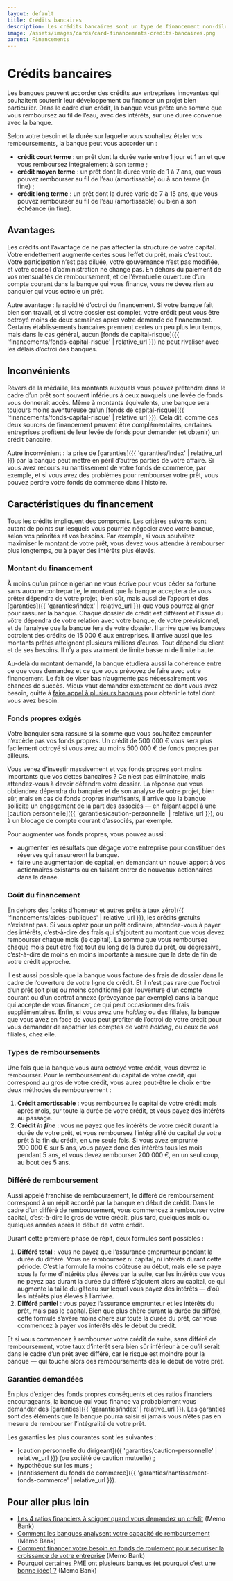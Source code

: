 ```yaml
---
layout: default
title: Crédits bancaires
description: Les crédits bancaires sont un type de financement non-dilutif.
image: /assets/images/cards/card-financements-credits-bancaires.png
parent: Financements
---
```


# Crédits bancaires

Les banques peuvent accorder des crédits aux entreprises innovantes qui souhaitent soutenir leur développement ou financer un projet bien particulier. Dans le cadre d’un crédit, la banque vous prête une somme que vous remboursez au fil de l’eau, avec des intérêts, sur une durée convenue avec la banque.

Selon votre besoin et la durée sur laquelle vous souhaitez étaler vos remboursements, la banque peut vous accorder un :

- **crédit court terme** : un prêt dont la durée varie entre 1 jour et 1 an et que vous remboursez intégralement à son terme ;
- **crédit moyen terme** : un prêt dont la durée varie de 1 à 7 ans, que vous pouvez rembourser au fil de l’eau (amortissable) ou à son terme (in fine) ;
- **crédit long terme** : un prêt dont la durée varie de 7 à 15 ans, que vous pouvez rembourser au fil de l’eau (amortissable) ou bien à son échéance (in fine).

## Avantages

Les crédits ont l’avantage de ne pas affecter la structure de votre capital. Votre endettement augmente certes sous l’effet du prêt, mais c’est tout. Votre participation n’est pas diluée, votre gouvernance n’est pas modifiée, et votre conseil d’administration ne change pas. En dehors du paiement de vos mensualités de remboursement, et de l’éventuelle ouverture d’un compte courant dans la banque qui vous finance, vous ne devez rien au banquier qui vous octroie un prêt.

Autre avantage : la rapidité d’octroi du financement. Si votre banque fait bien son travail, et si votre dossier est complet, votre crédit peut vous être octroyé moins de deux semaines après votre demande de financement. Certains établissements bancaires prennent certes un peu plus leur temps, mais dans le cas général, aucun [fonds de capital-risque]({{ 'financements/fonds-capital-risque' | relative_url }}) ne peut rivaliser avec les délais d’octroi des banques.

## Inconvénients

Revers de la médaille, les montants auxquels vous pouvez prétendre dans le cadre d’un prêt sont souvent inférieurs à ceux auxquels une levée de fonds vous donnerait accès. Même à montants équivalents, une banque sera toujours moins aventureuse qu’un [fonds de capital-risque]({{ 'financements/fonds-capital-risque' | relative_url }}). Cela dit, comme ces deux sources de financement peuvent être complémentaires, certaines entreprises profitent de leur levée de fonds pour demander (et obtenir) un crédit bancaire.

Autre inconvénient : la prise de [garanties]({{ 'garanties/index' | relative_url }}) par la banque peut mettre en péril d’autres parties de votre affaire. Si vous avez recours au nantissement de votre fonds de commerce, par exemple, et si vous avez des problèmes pour rembourser votre prêt, vous pouvez perdre votre fonds de commerce dans l’histoire.

## Caractéristiques du financement

Tous les crédits impliquent des compromis. Les critères suivants sont autant de points sur lesquels vous pourriez négocier avec votre banque, selon vos priorités et vos besoins. Par exemple, si vous souhaitez maximiser le montant de votre prêt, vous devez vous attendre à rembourser plus longtemps, ou à payer des intérêts plus élevés.

### Montant du financement

À moins qu’un prince nigérian ne vous écrive pour vous céder sa fortune sans aucune contrepartie, le montant que la banque acceptera de vous prêter dépendra de votre projet, bien sûr, mais aussi de l’apport et des [garanties]({{ 'garanties/index' | relative_url }}) que vous pourrez aligner pour rassurer la banque. Chaque dossier de crédit est différent et l’issue du vôtre dépendra de votre relation avec votre banque, de votre prévisionnel, et de l’analyse que la banque fera de votre dossier. Il arrive que les banques octroient des crédits de 15 000 € aux entreprises. Il arrive aussi que les montants prêtés atteignent plusieurs millions d’euros. Tout dépend du client et de ses besoins. Il n’y a pas vraiment de limite basse ni de limite haute.

Au-delà du montant demandé, la banque étudiera aussi la cohérence entre ce que vous demandez et ce que vous prévoyez de faire avec votre financement. Le fait de viser bas n’augmente pas nécessairement vos chances de succès. Mieux vaut demander exactement ce dont vous avez besoin, quitte à [faire appel à plusieurs banques](https://memo.bank/magazine/pourquoi-certaines-pme-ont-plusieurs-banques) pour obtenir le total dont vous avez besoin.

### Fonds propres exigés

Votre banquier sera rassuré si la somme que vous souhaitez emprunter n’excède pas vos fonds propres. Un crédit de 500 000 € vous sera plus facilement octroyé si vous avez au moins 500 000 € de fonds propres par ailleurs.

Vous venez d’investir massivement et vos fonds propres sont moins importants que vos dettes bancaires ? Ce n’est pas éliminatoire, mais attendez-vous à devoir défendre votre dossier. La réponse que vous obtiendrez dépendra du banquier et de son analyse de votre projet, bien sûr, mais en cas de fonds propres insuffisants, il arrive que la banque sollicite un engagement de la part des associés — en faisant appel à une [caution personnelle]({{ 'garanties/caution-personnelle' | relative_url }}), ou à un blocage de compte courant d’associés, par exemple.

Pour augmenter vos fonds propres, vous pouvez aussi :

- augmenter les résultats que dégage votre entreprise pour constituer des réserves qui rassureront la banque.
- faire une augmentation de capital, en demandant un nouvel apport à vos actionnaires existants ou en faisant entrer de nouveaux actionnaires dans la danse.

### Coût du financement

En dehors des [prêts d’honneur et autres prêts à taux zéro]({{ 'financements/aides-publiques' | relative_url }}), les crédits gratuits n’existent pas. Si vous optez pour un prêt ordinaire, attendez-vous à payer des intérêts, c’est-à-dire des frais qui s’ajoutent au montant que vous devez rembourser chaque mois (le capital). La somme que vous remboursez chaque mois peut être fixe tout au long de la durée du prêt, ou dégressive, c’est-à-dire de moins en moins importante à mesure que la date de fin de votre crédit approche.

Il est aussi possible que la banque vous facture des frais de dossier dans le cadre de l’ouverture de votre ligne de crédit. Et il n’est pas rare que l’octroi d’un prêt soit plus ou moins conditionné par l’ouverture d’un compte courant ou d’un contrat annexe (prévoyance par exemple) dans la banque qui accepte de vous financer, ce qui peut occasionner des frais supplémentaires. Enfin, si vous avez une _holding_ ou des filiales, la banque que vous avez en face de vous peut profiter de l’octroi de votre crédit pour vous demander de rapatrier les comptes de votre _holding_, ou ceux de vos filiales, chez elle.

### Types de remboursements

Une fois que la banque vous aura octroyé votre crédit, vous devrez le rembourser. Pour le remboursement du capital de votre crédit, qui correspond au gros de votre crédit, vous aurez peut-être le choix entre deux méthodes de remboursement :

1. **Crédit amortissable** : vous remboursez le capital de votre crédit mois après mois, sur toute la durée de votre crédit, et vous payez des intérêts au passage.
2. **Crédit _in fine_** : vous ne payez que les intérêts de votre crédit durant la durée de votre prêt, et vous remboursez l’intégralité du capital de votre prêt à la fin du crédit, en une seule fois. Si vous avez emprunté 200 000 € sur 5 ans, vous payez donc des intérêts tous les mois pendant 5 ans, et vous devez rembourser 200 000 €, en un seul coup, au bout des 5 ans.

### Différé de remboursement

Aussi appelé franchise de remboursement, le différé de remboursement correspond à un répit accordé par la banque en début de crédit. Dans le cadre d’un différé de remboursement, vous commencez à rembourser votre capital, c’est-à-dire le gros de votre crédit, plus tard, quelques mois ou quelques années après le début de votre crédit.

Durant cette première phase de répit, deux formules sont possibles :

1. **Différé total** : vous ne payez que l’assurance emprunteur pendant la durée du différé. Vous ne remboursez ni capital, ni intérêts durant cette période. C’est la formule la moins coûteuse au début, mais elle se paye sous la forme d’intérêts plus élevés par la suite, car les intérêts que vous ne payez pas durant la durée du différé s’ajoutent alors au capital, ce qui augmente la taille du gâteau sur lequel vous payez des intérêts — d’où les intérêts plus élevés à l’arrivée.
2. **Différé partiel** : vous payez l’assurance emprunteur et les intérêts du prêt, mais pas le capital. Bien que plus chère durant la durée du différé, cette formule s’avère moins chère sur toute la durée du prêt, car vous commencez à payer vos intérêts dès le début du crédit.

Et si vous commencez à rembourser votre crédit de suite, sans différé de remboursement, votre taux d’intérêt sera bien sûr inférieur à ce qu’il serait dans le cadre d’un prêt avec différé, car le risque est moindre pour la banque — qui touche alors des remboursements dès le début de votre prêt.

### Garanties demandées

En plus d’exiger des fonds propres conséquents et des ratios financiers encourageants, la banque qui vous finance va probablement vous demander des [garanties]({{ 'garanties/index' | relative_url }}). Les garanties sont des éléments que la banque pourra saisir si jamais vous n’êtes pas en mesure de rembourser l’intégralité de votre prêt.

Les garanties les plus courantes sont les suivantes :

- [caution personnelle du dirigeant]({{ 'garanties/caution-personnelle' | relative_url }}) (ou société de caution mutuelle) ;
- hypothèque sur les murs ;
- [nantissement du fonds de commerce]({{ 'garanties/nantissement-fonds-commerce' | relative_url }}).

## Pour aller plus loin

- [Les 4 ratios financiers à soigner quand vous demandez un crédit](https://memo.bank/magazine/ratios-financiers-demande-credit) (Memo Bank)
- [Comment les banques analysent votre capacité de remboursement](https://memo.bank/magazine/analyse-capacite-remboursement) (Memo Bank)
- [Comment financer votre besoin en fonds de roulement pour sécuriser la croissance de votre entreprise](https://memo.bank/magazine/financer-besoin-fonds-roulement) (Memo Bank)
- [Pourquoi certaines PME ont plusieurs banques (et pourquoi c’est une bonne idée) ?](https://memo.bank/magazine/pourquoi-certaines-pme-ont-plusieurs-banques) (Memo Bank)
